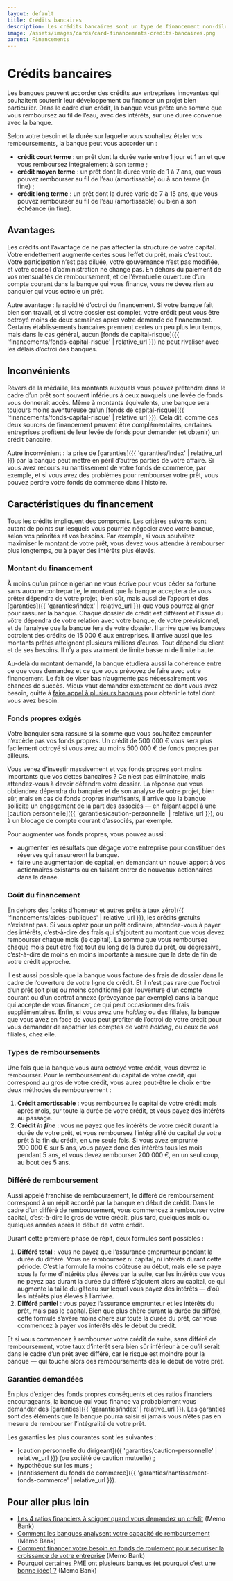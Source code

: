 ```yaml
---
layout: default
title: Crédits bancaires
description: Les crédits bancaires sont un type de financement non-dilutif.
image: /assets/images/cards/card-financements-credits-bancaires.png
parent: Financements
---
```


# Crédits bancaires

Les banques peuvent accorder des crédits aux entreprises innovantes qui souhaitent soutenir leur développement ou financer un projet bien particulier. Dans le cadre d’un crédit, la banque vous prête une somme que vous remboursez au fil de l’eau, avec des intérêts, sur une durée convenue avec la banque.

Selon votre besoin et la durée sur laquelle vous souhaitez étaler vos remboursements, la banque peut vous accorder un :

- **crédit court terme** : un prêt dont la durée varie entre 1 jour et 1 an et que vous remboursez intégralement à son terme ;
- **crédit moyen terme** : un prêt dont la durée varie de 1 à 7 ans, que vous pouvez rembourser au fil de l’eau (amortissable) ou à son terme (in fine) ;
- **crédit long terme** : un prêt dont la durée varie de 7 à 15 ans, que vous pouvez rembourser au fil de l’eau (amortissable) ou bien à son échéance (in fine).

## Avantages

Les crédits ont l’avantage de ne pas affecter la structure de votre capital. Votre endettement augmente certes sous l’effet du prêt, mais c’est tout. Votre participation n’est pas diluée, votre gouvernance n’est pas modifiée, et votre conseil d’administration ne change pas. En dehors du paiement de vos mensualités de remboursement, et de l’éventuelle ouverture d’un compte courant dans la banque qui vous finance, vous ne devez rien au banquier qui vous octroie un prêt.

Autre avantage : la rapidité d’octroi du financement. Si votre banque fait bien son travail, et si votre dossier est complet, votre crédit peut vous être octroyé moins de deux semaines après votre demande de financement. Certains établissements bancaires prennent certes un peu plus leur temps, mais dans le cas général, aucun [fonds de capital-risque]({{ 'financements/fonds-capital-risque' | relative_url }}) ne peut rivaliser avec les délais d’octroi des banques.

## Inconvénients

Revers de la médaille, les montants auxquels vous pouvez prétendre dans le cadre d’un prêt sont souvent inférieurs à ceux auxquels une levée de fonds vous donnerait accès. Même à montants équivalents, une banque sera toujours moins aventureuse qu’un [fonds de capital-risque]({{ 'financements/fonds-capital-risque' | relative_url }}). Cela dit, comme ces deux sources de financement peuvent être complémentaires, certaines entreprises profitent de leur levée de fonds pour demander (et obtenir) un crédit bancaire.

Autre inconvénient : la prise de [garanties]({{ 'garanties/index' | relative_url }}) par la banque peut mettre en péril d’autres parties de votre affaire. Si vous avez recours au nantissement de votre fonds de commerce, par exemple, et si vous avez des problèmes pour rembourser votre prêt, vous pouvez perdre votre fonds de commerce dans l’histoire.

## Caractéristiques du financement

Tous les crédits impliquent des compromis. Les critères suivants sont autant de points sur lesquels vous pourriez négocier avec votre banque, selon vos priorités et vos besoins. Par exemple, si vous souhaitez maximiser le montant de votre prêt, vous devez vous attendre à rembourser plus longtemps, ou à payer des intérêts plus élevés.

### Montant du financement

À moins qu’un prince nigérian ne vous écrive pour vous céder sa fortune sans aucune contrepartie, le montant que la banque acceptera de vous prêter dépendra de votre projet, bien sûr, mais aussi de l’apport et des [garanties]({{ 'garanties/index' | relative_url }}) que vous pourrez aligner pour rassurer la banque. Chaque dossier de crédit est différent et l’issue du vôtre dépendra de votre relation avec votre banque, de votre prévisionnel, et de l’analyse que la banque fera de votre dossier. Il arrive que les banques octroient des crédits de 15 000 € aux entreprises. Il arrive aussi que les montants prêtés atteignent plusieurs millions d’euros. Tout dépend du client et de ses besoins. Il n’y a pas vraiment de limite basse ni de limite haute.

Au-delà du montant demandé, la banque étudiera aussi la cohérence entre ce que vous demandez et ce que vous prévoyez de faire avec votre financement. Le fait de viser bas n’augmente pas nécessairement vos chances de succès. Mieux vaut demander exactement ce dont vous avez besoin, quitte à [faire appel à plusieurs banques](https://memo.bank/magazine/pourquoi-certaines-pme-ont-plusieurs-banques) pour obtenir le total dont vous avez besoin.

### Fonds propres exigés

Votre banquier sera rassuré si la somme que vous souhaitez emprunter n’excède pas vos fonds propres. Un crédit de 500 000 € vous sera plus facilement octroyé si vous avez au moins 500 000 € de fonds propres par ailleurs.

Vous venez d’investir massivement et vos fonds propres sont moins importants que vos dettes bancaires ? Ce n’est pas éliminatoire, mais attendez-vous à devoir défendre votre dossier. La réponse que vous obtiendrez dépendra du banquier et de son analyse de votre projet, bien sûr, mais en cas de fonds propres insuffisants, il arrive que la banque sollicite un engagement de la part des associés — en faisant appel à une [caution personnelle]({{ 'garanties/caution-personnelle' | relative_url }}), ou à un blocage de compte courant d’associés, par exemple.

Pour augmenter vos fonds propres, vous pouvez aussi :

- augmenter les résultats que dégage votre entreprise pour constituer des réserves qui rassureront la banque.
- faire une augmentation de capital, en demandant un nouvel apport à vos actionnaires existants ou en faisant entrer de nouveaux actionnaires dans la danse.

### Coût du financement

En dehors des [prêts d’honneur et autres prêts à taux zéro]({{ 'financements/aides-publiques' | relative_url }}), les crédits gratuits n’existent pas. Si vous optez pour un prêt ordinaire, attendez-vous à payer des intérêts, c’est-à-dire des frais qui s’ajoutent au montant que vous devez rembourser chaque mois (le capital). La somme que vous remboursez chaque mois peut être fixe tout au long de la durée du prêt, ou dégressive, c’est-à-dire de moins en moins importante à mesure que la date de fin de votre crédit approche.

Il est aussi possible que la banque vous facture des frais de dossier dans le cadre de l’ouverture de votre ligne de crédit. Et il n’est pas rare que l’octroi d’un prêt soit plus ou moins conditionné par l’ouverture d’un compte courant ou d’un contrat annexe (prévoyance par exemple) dans la banque qui accepte de vous financer, ce qui peut occasionner des frais supplémentaires. Enfin, si vous avez une _holding_ ou des filiales, la banque que vous avez en face de vous peut profiter de l’octroi de votre crédit pour vous demander de rapatrier les comptes de votre _holding_, ou ceux de vos filiales, chez elle.

### Types de remboursements

Une fois que la banque vous aura octroyé votre crédit, vous devrez le rembourser. Pour le remboursement du capital de votre crédit, qui correspond au gros de votre crédit, vous aurez peut-être le choix entre deux méthodes de remboursement :

1. **Crédit amortissable** : vous remboursez le capital de votre crédit mois après mois, sur toute la durée de votre crédit, et vous payez des intérêts au passage.
2. **Crédit _in fine_** : vous ne payez que les intérêts de votre crédit durant la durée de votre prêt, et vous remboursez l’intégralité du capital de votre prêt à la fin du crédit, en une seule fois. Si vous avez emprunté 200 000 € sur 5 ans, vous payez donc des intérêts tous les mois pendant 5 ans, et vous devez rembourser 200 000 €, en un seul coup, au bout des 5 ans.

### Différé de remboursement

Aussi appelé franchise de remboursement, le différé de remboursement correspond à un répit accordé par la banque en début de crédit. Dans le cadre d’un différé de remboursement, vous commencez à rembourser votre capital, c’est-à-dire le gros de votre crédit, plus tard, quelques mois ou quelques années après le début de votre crédit.

Durant cette première phase de répit, deux formules sont possibles :

1. **Différé total** : vous ne payez que l’assurance emprunteur pendant la durée du différé. Vous ne remboursez ni capital, ni intérêts durant cette période. C’est la formule la moins coûteuse au début, mais elle se paye sous la forme d’intérêts plus élevés par la suite, car les intérêts que vous ne payez pas durant la durée du différé s’ajoutent alors au capital, ce qui augmente la taille du gâteau sur lequel vous payez des intérêts — d’où les intérêts plus élevés à l’arrivée.
2. **Différé partiel** : vous payez l’assurance emprunteur et les intérêts du prêt, mais pas le capital. Bien que plus chère durant la durée du différé, cette formule s’avère moins chère sur toute la durée du prêt, car vous commencez à payer vos intérêts dès le début du crédit.

Et si vous commencez à rembourser votre crédit de suite, sans différé de remboursement, votre taux d’intérêt sera bien sûr inférieur à ce qu’il serait dans le cadre d’un prêt avec différé, car le risque est moindre pour la banque — qui touche alors des remboursements dès le début de votre prêt.

### Garanties demandées

En plus d’exiger des fonds propres conséquents et des ratios financiers encourageants, la banque qui vous finance va probablement vous demander des [garanties]({{ 'garanties/index' | relative_url }}). Les garanties sont des éléments que la banque pourra saisir si jamais vous n’êtes pas en mesure de rembourser l’intégralité de votre prêt.

Les garanties les plus courantes sont les suivantes :

- [caution personnelle du dirigeant]({{ 'garanties/caution-personnelle' | relative_url }}) (ou société de caution mutuelle) ;
- hypothèque sur les murs ;
- [nantissement du fonds de commerce]({{ 'garanties/nantissement-fonds-commerce' | relative_url }}).

## Pour aller plus loin

- [Les 4 ratios financiers à soigner quand vous demandez un crédit](https://memo.bank/magazine/ratios-financiers-demande-credit) (Memo Bank)
- [Comment les banques analysent votre capacité de remboursement](https://memo.bank/magazine/analyse-capacite-remboursement) (Memo Bank)
- [Comment financer votre besoin en fonds de roulement pour sécuriser la croissance de votre entreprise](https://memo.bank/magazine/financer-besoin-fonds-roulement) (Memo Bank)
- [Pourquoi certaines PME ont plusieurs banques (et pourquoi c’est une bonne idée) ?](https://memo.bank/magazine/pourquoi-certaines-pme-ont-plusieurs-banques) (Memo Bank)
